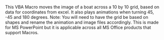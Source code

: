 This VBA Macro moves the image of a boat across a 10 by 10 grid, based on data for coordinates from excel. It also plays animations when turning 45, -45 and 180 degrees.
Note: You will need to have the grid be based on shapes and rename the animation and image files accordingly. This is made for MS PowerPoint but it is applicable across
all MS Office products that support Macros.
